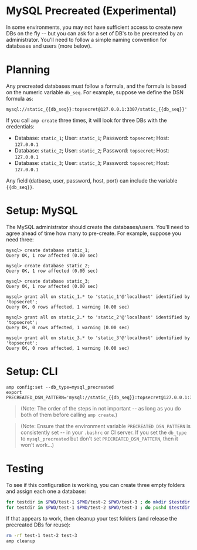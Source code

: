 # MySQL Precreated (Experimental)

In some environments, you may not have sufficient access to create new DBs
on the fly -- but you can ask for a set of DB's to be precreated by an
administrator.  You'll need to follow a simple naming convention for
databases and users (more below).

# Planning

Any precreated databases must follow a formula, and the formula is based on
the numeric variable ```db_seq```.  For example, suppose we define the DSN
formula as:

```
mysql://static_{{db_seq}}:topsecret@127.0.0.1:3307/static_{{db_seq}}'
```

If you call `amp create` three times, it will look for three DBs with the credentials:

 * Database: `static_1`; User: `static_1`; Password: `topsecret`; Host: `127.0.0.1`
 * Database: `static_2`; User: `static_2`; Password: `topsecret`; Host: `127.0.0.1`
 * Database: `static_3`; User: `static_3`; Password: `topsecret`; Host: `127.0.0.1`

Any field (datbase, user, password, host, port) can include the variable
`{{db_seq}}`.


# Setup: MySQL

The MySQL administrator should create the databases/users.  You'll need to
agree ahead of time how many to pre-create.  For example, suppose you need
three:

```
mysql> create database static_1;
Query OK, 1 row affected (0.00 sec)

mysql> create database static_2;
Query OK, 1 row affected (0.00 sec)

mysql> create database static_3;
Query OK, 1 row affected (0.00 sec)

mysql> grant all on static_1.* to 'static_1'@'localhost' identified by 'topsecret';
Query OK, 0 rows affected, 1 warning (0.00 sec)

mysql> grant all on static_2.* to 'static_2'@'localhost' identified by 'topsecret';
Query OK, 0 rows affected, 1 warning (0.00 sec)

mysql> grant all on static_3.* to 'static_3'@'localhost' identified by 'topsecret';
Query OK, 0 rows affected, 1 warning (0.00 sec)
```

# Setup: CLI

```
amp config:set --db_type=mysql_precreated
export PRECREATED_DSN_PATTERN='mysql://static_{{db_seq}}:topsecret@127.0.0.1:3307/static_{{db_seq}}'
```

> (Note: The order of the steps in not important -- as long as you do both
> of them before calling `amp create`.)

> (Note: Ensure that the environment variable `PRECREATED_DSN_PATTERN` is consistently
> set -- in your `.bashrc` or CI server. If you set the `db_type` to `mysql_precreated`
> but don't set `PRECREATED_DSN_PATTERN`, then it won't work...)

# Testing

To see if this configuration is working, you can create three empty folders
and assign each one a database:

```bash
for testdir in $PWD/test-1 $PWD/test-2 $PWD/test-3 ; do mkdir $testdir ; done
for testdir in $PWD/test-1 $PWD/test-2 $PWD/test-3 ; do pushd $testdir ; amp create ; popd ; done
```

If that appears to work, then cleanup your test folders (and release the precreated DBs for reuse):

```bash
rm -rf test-1 test-2 test-3
amp cleanup
```
